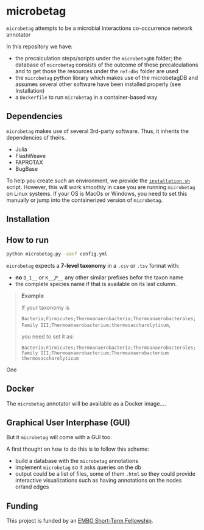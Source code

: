 # microbetag

`microbetag` attempts to be a microbial interactions co-occurrence network annotator

In this repository we have:

- the precalculation steps/scripts under the `microbetagDB` folder; the database of `microbetag` consists of the outcome of these precalculations and to get those the resources under the `ref-dbs` folder are used
- the `microbetag` python library which makes use of the microbetagDB and assumes several other software have been installed properly (see Installation)
- a `Dockerfile` to run `microbetag` in a container-based way

## Dependencies

`microbetag` makes use of several 3rd-party software. Thus, it inherits the dependencies of theirs.

* Julia
* FlashWeave
* FAPROTAX
* BugBase

To help you create such an environment, we provide the [`installation.sh`](installation.sh) script. However, this will work smoothly in case you are running `microbetag` on Linux systems. If your OS is MacOs or Windows, you need to set this manually or jump into the containerized version of `microbetag`.

<!-- 

MUTED

BugBase requires the `biomformat` library. To install it on R version 4.2 you may run:

```R
if (!require("BiocManager", quietly = TRUE))
    install.packages("BiocManager")

BiocManager::install("biomformat")

```

-->


## Installation

## How to run

```bash
python microbetag.py -conf config.yml 
```

`microbetag` expects a **7-level taxonomy** in a `.csv` or `.tsv` format with:

* **no** `D_1__` or `K__`,`P__` any other similar prefixes befor the taxon name
* the complete species name if that is available on its last column.

> **Example**
>
> If your taxonomy is
>
> `Bacteria;Firmicutes;Thermoanaerobacteria;Thermoanaerobacterales;Family III;Thermoanaerobacterium;thermosaccharolyticum`,
>
> you need to set it as:
>
> `Bacteria;Firmicutes;Thermoanaerobacteria;Thermoanaerobacterales;Family III;Thermoanaerobacterium;Thermoanaerobacterium thermosaccharolyticum`

One

## Docker

The `microbetag` annotator will be available as a Docker image....

## Graphical User Interphase (GUI)

But it `microbetag` will come with a GUI too.

A first thought on how to do this is to follow this scheme:

- build a database with the `microbetag` annotations
- implement `microbetag` so it asks queries on the db
- output could be a list of files, some of them `.html` so they could provide interactive visualizations such as having annotations on the nodes or/and edges

## Funding

This project is funded by an [EMBO Short-Term Fellowship](https://www.embo.org/funding/fellowships-grants-and-career-support/scientific-exchange-grants/).
